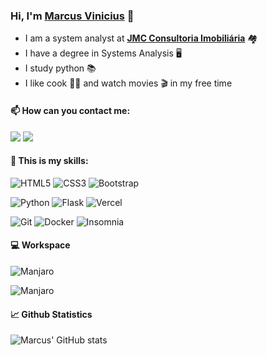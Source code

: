 ### Hi, I'm [Marcus Vinicius](https://github.com/marcusviniciuscote/) 👋

- I am a system analyst at [__JMC Consultoria Imobiliária__](https://www.jmcadm.com.br/) 🏘️
- I have a degree in Systems Analysis 🖥️
- I study python 📚
- I like cook 👨‍🍳 and watch movies 🎬 in my free time

#### 📫 How can you contact me:

<a href="https://www.linkedin.com/in/marcusviniciuscote/"><img src="https://img.shields.io/badge/LinkedIn-FFFFFF?style=for-the-badge&logo=linkedin&logoColor=black" /></a>
<a href="mailto:marcusvcteixeira@gmail.com?subject=[Github]%20Olá%20Marcus%20Vinićius"><img src="https://img.shields.io/badge/Gmail-FFFFFF?style=for-the-badge&logo=gmail&logoColor=black" /></a>

#### 📝 This is my skills:

![HTML5](https://img.shields.io/badge/html5-FFFFFF.svg?style=for-the-badge&logo=html5&logoColor=black)
![CSS3](https://img.shields.io/badge/css3-FFFFFF.svg?style=for-the-badge&logo=css3&logoColor=black)
![Bootstrap](https://img.shields.io/badge/bootstrap-FFFFFF.svg?style=for-the-badge&logo=bootstrap&logoColor=black)

![Python](https://img.shields.io/badge/python-FFFFFF?style=for-the-badge&logo=python&logoColor=black)
![Flask](https://img.shields.io/badge/flask-FFFFFF.svg?style=for-the-badge&logo=flask&logoColor=black)
![Vercel](https://img.shields.io/badge/vercel-FFFFFF.svg?style=for-the-badge&logo=vercel&logoColor=black)

![Git](https://img.shields.io/badge/git-FFFFFF.svg?style=for-the-badge&logo=git&logoColor=black)
![Docker](https://img.shields.io/badge/docker-FFFFFF.svg?style=for-the-badge&logo=docker&logoColor=black)
![Insomnia](https://img.shields.io/badge/Insomnia-FFFFFF?style=for-the-badge&logo=insomnia&logoColor=black)

<!-- ![Django](https://img.shields.io/badge/django-%23092E20.svg?style=for-the-badge&logo=django&logoColor=white) -->

<!-- ![Go](https://img.shields.io/badge/go-%2300ADD8.svg?style=for-the-badge&logo=go&logoColor=white) -->
<!-- ![Shell Script](https://img.shields.io/badge/shell_script-%23121011.svg?style=for-the-badge&logo=gnu-bash&logoColor=white) -->
<!-- ![JavaScript](https://img.shields.io/badge/javascript-%23323330.svg?style=for-the-badge&logo=javascript&logoColor=%23F7DF1E) -->

#### 💻 Workspace

![Manjaro](https://img.shields.io/badge/Manjaro-35BF5C?style=for-the-badge&logo=Manjaro&logoColor=white)

![Manjaro](https://img.shields.io/badge/Manjaro-FFFFFF?style=for-the-badge&logo=Manjaro&logoColor=black)

#### 📈 Github Statistics

![Marcus' GitHub stats](https://github-readme-stats.vercel.app/api?username=marcusviniciuscote&count_private=true&show_icons=true&theme=dark)
